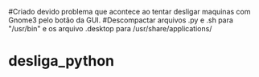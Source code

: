 #Criado devido problema que acontece ao tentar desligar maquinas com Gnome3 pelo botão da GUI.
#Descompactar arquivos .py e .sh para "/usr/bin" e os arquivo .desktop para /usr/share/applications/
# desliga_python
